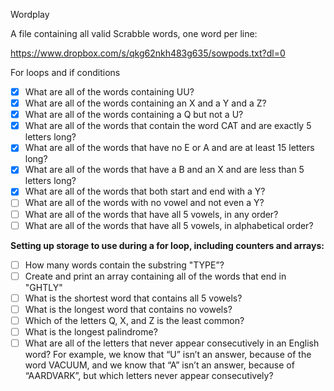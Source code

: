 
Wordplay

A file containing all valid Scrabble words, one word per line:

https://www.dropbox.com/s/qkg62nkh483g635/sowpods.txt?dl=0


For loops and if conditions

- [x] What are all of the words containing UU?
- [x] What are all of the words containing an X and a Y and a Z?
- [x] What are all of the words containing a Q but not a U?
- [x] What are all of the words that contain the word CAT and are exactly 5 letters long?
- [x] What are all of the words that have no E or A and are at least 15 letters long?
- [x] What are all of the words that have a B and an X and are less than 5 letters long?
- [x] What are all of the words that both start and end with a Y?
- [ ] What are all of the words with no vowel and not even a Y?
- [ ] What are all of the words that have all 5 vowels, in any order?
- [ ] What are all of the words that have all 5 vowels, in alphabetical order?

**Setting up storage to use during a for loop, including counters and arrays:**

- [ ] How many words contain the substring "TYPE”?
- [ ] Create and print an array containing all of the words that end in "GHTLY"
- [ ] What is the shortest word that contains all 5 vowels?
- [ ] What is the longest word that contains no vowels?
- [ ] Which of the letters Q, X, and Z is the least common?
- [ ] What is the longest palindrome?
- [ ] What are all of the letters that never appear consecutively in an English word? For example, we know that “U” isn’t an answer, because of the word VACUUM, and we know that “A” isn’t an answer, because of “AARDVARK”, but which letters never appear consecutively?